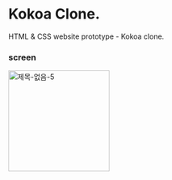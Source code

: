 # Kokoa Clone.

HTML & CSS website prototype - Kokoa clone.

### screen

<img src="https://user-images.githubusercontent.com/59306143/101231847-3fc7a980-36f1-11eb-8640-12014e4e3a30.gif" alt="제목-없음-5" width="200" height="200"/>
